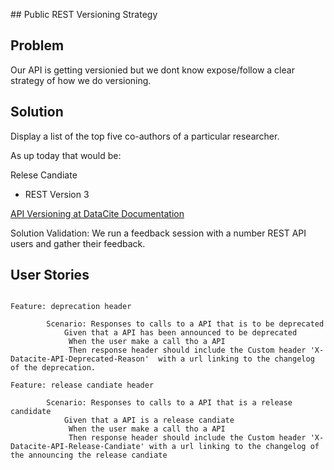 ## Public REST Versioning Strategy 

## Problem

Our API is getting versionied but we dont know expose/follow a clear strategy of how we do versioning.

## Solution 

Display a list of the top five co-authors of a particular researcher.

As up today that would be:

Relese Candiate
- REST Version 3



 [API Versioning at DataCite Documentation](/support_doc.md)

 Solution Validation: We run a feedback session with a number REST API users and gather their feedback.




## User Stories


```cucumber

Feature: deprecation header

        Scenario: Responses to calls to a API that is to be deprecated
            Given that a API has been announced to be deprecated
             When the user make a call tho a API 
             Then response header should include the Custom header 'X-Datacite-API-Deprecated-Reason'  with a url linking to the changelog of the deprecation.

Feature: release candiate header

        Scenario: Responses to calls to a API that is a release candidate
            Given that a API is a release candiate
             When the user make a call tho a API 
             Then response header should include the Custom header 'X-Datacite-API-Release-Candiate' with a url linking to the changelog of the announcing the release candiate

````


